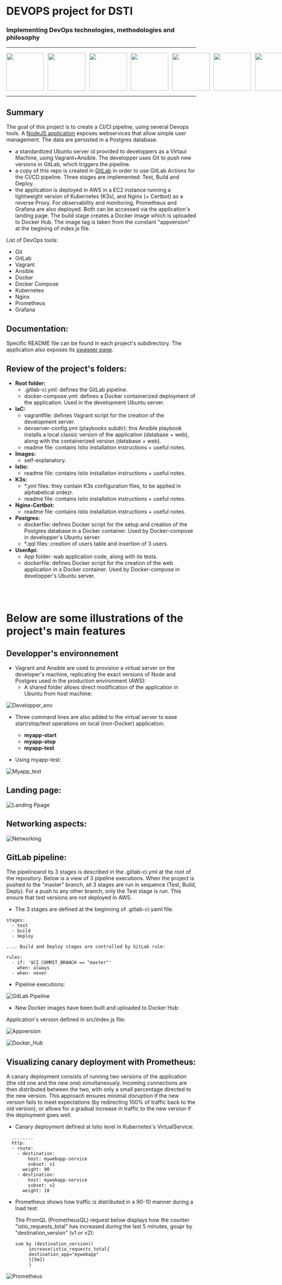 # DEVOPS project for DSTI

### Implementing DevOps technologies, methodologies and philosophy

----
<div style="display: flex; gap: 10px;">
  <img src="https://github.com/kubernetes/kubernetes/raw/master/logo/logo.png" width="100">
  <img src="https://avatars.githubusercontent.com/u/5429470?s=200&v=4" width="100">
  <img src="https://avatars.githubusercontent.com/u/1507452?s=200&v=4" width="100">
  <img src="https://avatars.githubusercontent.com/u/23534644?s=200&v=4" width="100">
  <img src="https://avatars.githubusercontent.com/u/3380462?s=200&v=4" width="100">
  <img src="https://avatars.githubusercontent.com/u/1412239?s=200&v=4" width="100">  
  <img src="https://avatars.githubusercontent.com/u/22105643?s=200&v=4" width="100">  
</div>

----

## Summary

The goal of this project is to create a CI/CI pipeline, using several Devops tools. A [NodeJS application] exposes webservices that allow simple user management. The data are persisted in a Postgres database. 

- a standardized Ubuntu server id provided to developpers as a Virtaul Machine, using Vagrant+Ansible. The developper uses Git to push new versions in GitLab, which triggers the pipeline.
- a copy of this repo is created in [GitLab] in order to use GitLab Actions for the CI/CD pipeline. Three stages are implemented: Test, Build and Deploy. 
- the application is deployed in AWS in a EC2 instance running a lightweight version of Kubernetes (K3s), and Nginx (+ Certbot) as a reverse Proxy. For observability and monitoring, Prometheus and Grafana are also deployed. Both can be accessed via the application's landing page. The build stage creates a Docker image which is uploaded to Docker Hub. The image tag is taken from the constant "appversion" at the begining of index.js file.


List of DevOps tools:

- Git
- GitLab
- Vagrant
- Ansible
- Docker
- Docker Compose
- Kubernetes
- Nginx
- Prometheus
- Grafana


## Documentation:

Specific README file can be found in each project's subdirectory. The application also exposes its [swagger page].

## Review of the project's folders:

- **Root folder:**
  - .gitlab-ci.yml: defines the GitLab pipeline.
  - docker-compose.yml: defines a Docker containerized deployment of the application. Used in the development Ubuntu server.
- **IaC:**
  - vagrantfile: defines Vagrant script for the creation of the development server.
  - devserver-config.yml (playbooks subdir): this Ansible playbook installs a local classic version of the application (database + web), along with the containerized version (database + web).
  - readme file: contains Istio installation instructions + useful notes.
- **Images:**
  - self-explanatory.
- **Istio:**
  - readme file: contains Istio installation instructions + useful notes.
- **K3s:**
  - *.yml files: they contain K3s configuration files, to be applied in alphabetical ordezr.
  - readme file: contains Istio installation instructions + useful notes.
- **Nginx-Certbot:**
  - readme file: contains Istio installation instructions + useful notes.
- **Postgres:**
  - dockerfile: defines Docker script for the setup and creation of the Postgres database in a Docker container. Used by Docker-compose in developper's Ubuntu server.
  - *.qql files: creation of users table and insertion of 3 users.
- **UserApi:**
  -  App folder: wab application code, along with its tests.
  -  dockerfile: defines Docker script for the creation of the web application in a Docker container. Used by Docker-compose in developper's Ubuntu server.


<br><br>

# Below are some illustrations of the project's main features 

## Developper's environnement

- Vagrant and Ansible are used to provision a virtual server on the developer's machine, replicating the exact versions of Node and Postgres used in the production environment (AWS):
  - A shared folder allows direct modification of the application in Ubuntu from host machine:
     
![Developper_env](./Images/Developper_environnement.png)

- Three command lines are also added to the virtual server to ease start/stop/test operations on local (non-Docker) application:
  - **myapp-start**
  - **myapp-stop**
  - **myapp-test**
 
- Using myapp-test:

![Myapp_test](./Images/Application_test.png)
 


## Landing page:

![Landing Ppage](./Images/Landing_page.png)

## Networking aspects:

![Networking](./Images/Network_flow.png)

## GitLab pipeline:

The pipelineand its 3 stages is described in the .gitlab-ci.yml at the root of the repository. Below is a view of 3 pipeline executions. When the project is pushed to the "master" branch, all 3 stages are run in  sequence (Test, Build, Deply). For a push to any other branch, only the Test stage is run. This ensure that test versions are not deployed in AWS.

- The 3 stages are defined at the beginning of .gitlab-ci.yaml file:
  
```
stages:
  - test
  - build
  - deploy

.... Build and Deploy stages are controlled by GitLab rule:

rules:
  - if: '$CI_COMMIT_BRANCH == "master"'
    when: always
  - when: never
```

- Pipeline executions:


![GitLab Pipeline](./Images/GitlabCICD_actions.png)


- New Docker images have been built and uploaded to Docker Hub:

Application's version defined in src/index.js file:

![Appversion](./Images/Appversion.png)

![Docker_Hub](./Images/Docker_Hub.png)


## Visualizing canary deployment with Prometheus:

A canary deployment consists of running two versions of the application (the old one and the new one) simultaneously. Incoming connections are then distributed between the two, with only a small percentage directed to the new version. This approach ensures minimal disruption if the new version fails to meet expectations (by redirecting 100% of traffic back to the old version), or allows for a gradual increase in traffic to the new version if the deployment goes well.

- Canary deployment defined at Istio level in Kubernetes's VirtualService:

```
  ........
  http:
  - route:
    - destination:
        host: mywebapp-service
        subset: v1
      weight: 90
    - destination:
        host: mywebapp-service
        subset: v2
      weight: 10
```



- Prometheus shows how traffic is distributed in a 90-10 manner during a load test:

  The PromQL (PrometheusQL) request below displays how the counter "istio_requests_total" has increased during the last 5 minutes, goupr by "destination_version" (v1 or v2):

  ```
  sum by (destination_version)(
       increase(istio_requests_total{
       destination_app="mywebapp"
       }[5m])
       )
  ```


![Prometheus](./Images/Canary_deployment_Prometheus.png)


[NodeJS application]: https://www.ronaldlepape.fr
[swagger page]: https://www.ronaldlepape.fr/api-docs
[GitLab]: https://gitlab.com/ronaldlepape-group/DEVOPS_DSTI_Project




